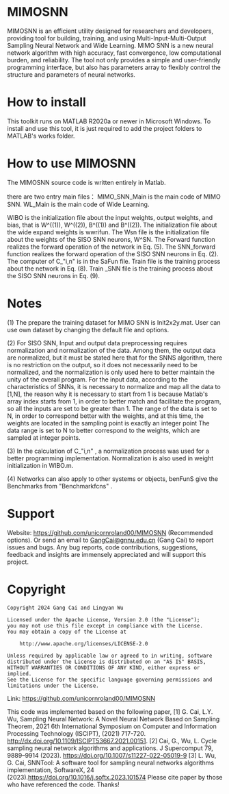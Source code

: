 # MIMOSNN 
MIMOSNN is an efficient utility designed for researchers and developers, providing tool for building, training, and using Multi-Input-Multi-Output Sampling Neural Network and Wide Learning. MIMO SNN is a new neural network algorithm with high accuracy, fast convergence, low computational burden, and reliability. The tool not only provides a simple and user-friendly programming interface, but also has parameters array to flexibly control the structure and parameters of neural networks. 

# How to install
This toolkit runs on MATLAB R2020a or newer in Microsoft Windows.
To install and use this tool, it is just required to add the project folders to MATLAB's works folder. 

# How to use MIMOSNN 
The MIMOSNN source code is written entirely in Matlab. 

there are two entry main files：
MIMO_SNN_Main is the main code of MIMO SNN. 
WL_Main is the main code of Wide Learning. 

WIBO is the initialization file about the input weights, output weights, and bias, that is W^((1)), W^((2)),  B^((1)) and B^((2)). 
The initialization file about the wide expand weights is wwrifun. 
The Wsn file is the initialization file about the weights of the SISO SNN neurons, W^SN. 
The Forward function realizes the forward operation of the network in Eq. (5). 
The SNN_forward function realizes the forward operation of the SISO SNN neurons in Eq. (2). 
The computer of C_"i,n"  is in the SaFun file. 
Train file is the training process about the network in Eq. (8). 
Train _SNN file is the training process about the SISO SNN neurons in Eq. (9). 

# Notes 
(1) The prepare the training dataset for MIMO SNN is Init2x2y.mat. User can use own dataset by changing the default file and options.

(2) For SISO SNN, Input and output  data preprocessing requires normalization and normalization of the data. Among them, the output data are normalized, but it must be stated here that for the SNNS algorithm, there is no restriction on the output, so it does not necessarily need to be normalized, and the normalization is only used here to better maintain the unity of the overall program. For the input data, according to the characteristics of SNNs, it is necessary to normalize and map all the data to [1,N], the reason why it is necessary to start from 1 is because Matlab's array index starts from 1, in order to better match and facilitate the program, so all the inputs are set to be greater than 1. The range of the data is set to N, in order to correspond better with the weights, and at this time, the weights are located in the sampling point is exactly an integer point The data range is set to N to better correspond to the weights, which are sampled at integer points.

(3) In the calculation of C_"i,n" , a normalization process was used for a better programming implementation. Normalization is also used in weight initialization in WIBO.m. 

(4) Networks can also apply to other systems or objects, benFunS give the Benchmarks from "Benchmarkfcns" .


# Support 
Website: https://github.com/unicornroland00/MIMOSNN  (Recommended options).
Or send an email to GangCai@gnnu.edu.cn (Gang Cai) to report issues and bugs. 
Any bug reports, code contributions, suggestions, feedback and insights are immensely appreciated and will support this project.

# Copyright 
    Copyright 2024 Gang Cai and Lingyan Wu
 
    Licensed under the Apache License, Version 2.0 (the "License");
    you may not use this file except in compliance with the License.
    You may obtain a copy of the License at
 
        http://www.apache.org/licenses/LICENSE-2.0
    
    Unless required by applicable law or agreed to in writing, software
    distributed under the License is distributed on an "AS IS" BASIS,
    WITHOUT WARRANTIES OR CONDITIONS OF ANY KIND, either express or implied.
    See the License for the specific language governing permissions and
    limitations under the License.
 
   Link: https://github.com/unicornroland00/MIMOSNN

   This code was implemented based on the following paper, 
 [1] G. Cai, L.Y. Wu, Sampling Neural Network: A Novel Neural Network Based on Sampling Theorem, 2021 6th International Symposium on Computer and Information Processing Technology (ISCIPT), (2021) 717-720. http://dx.doi.org/10.1109/ISCIPT53667.2021.00151.
 [2] Cai, G., Wu, L. Cycle sampling neural network algorithms and applications. J Supercomput 79, 9889–9914 (2023). https://doi.org/10.1007/s11227-022-05019-9
 [3] L. Wu, G. Cai, SNNTool: A software tool for sampling neural networks algorithms implementation, SoftwareX, 24 (2023).https://doi.org/10.1016/j.softx.2023.101574
   Please cite paper by those who have referenced the code. Thanks!
